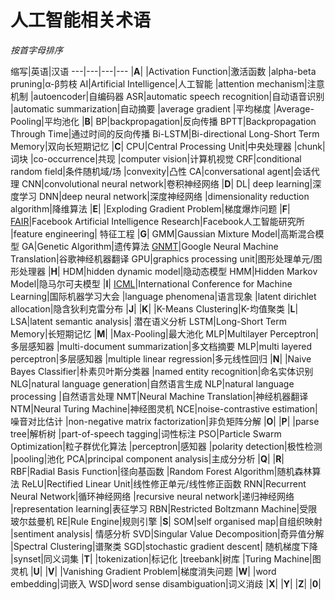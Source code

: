 # 人工智能相关术语

*按首字母排序*

缩写|英语|汉语
---|---|---|---
  |**A**|
  |Activation Function|激活函数
  |alpha-beta pruning|α-β剪枝
AI|Artificial Intelligence|人工智能
  |attention mechanism|注意机制
  |autoencoder|自编码器
ASR|automatic speech recognition|自动语音识别
  |automatic summarization|自动摘要
  |average gradient |平均梯度
  |Average-Pooling|平均池化
  |**B**|
BP|backpropagation|反向传播
BPTT|Backpropagation Through Time|通过时间的反向传播
Bi-LSTM|Bi-directional Long-Short Term Memory|双向长短期记忆
  |**C**|
CPU|Central Processing Unit|中央处理器
  |chunk|词块
  |co-occurrence|共现
  |computer vision|计算机视觉
CRF|conditional random field|条件随机域/场
  |convexity|凸性
CA|conversational agent|会话代理
CNN|convolutional neural network|卷积神经网络
  |**D**|
DL| deep learning|深度学习
DNN|deep neural network|深度神经网络
  |dimensionality reduction algorithm|降维算法
  |**E**|
  |Exploding Gradient Problem|梯度爆炸问题
  |**F**|
[FAIR](https://research.facebook.com/ai)|Facebook Artificial Intelligence Research|Facebook人工智能研究所
  |feature engineering| 特征工程
  |**G**|
GMM|Gaussian Mixture Model|高斯混合模型
GA|Genetic Algorithm|遗传算法
[GNMT](https://arxiv.org/abs/1609.08144)|Google Neural Machine Translation|谷歌神经机器翻译
GPU|graphics processing unit|图形处理单元/图形处理器
  |**H**|
HDM|hidden dynamic model|隐动态模型
HMM|Hidden Markov Model|隐马尔可夫模型
  |**I**|
[ICML](http://icml.cc/)|International Conference for Machine Learning|国际机器学习大会
  |language phenomena|语言现象
  |latent dirichlet allocation|隐含狄利克雷分布
  |**J**|
  |**K**|
  |K-Means Clustering|K-均值聚类
  |**L**|
LSA|latent semantic analysis| 潜在语义分析
LSTM|Long-Short Term Memory|长短期记忆
  |**M**|
  |Max-Pooling|最大池化
MLP|Multilayer Perceptron|多层感知器
  |multi-document summarization|多文档摘要
MLP|multi layered perceptron|多层感知器
  |multiple linear regression|多元线性回归
  |**N**|
  |Naive Bayes Classifier|朴素贝叶斯分类器
  |named entity recognition|命名实体识别
NLG|natural language generation|自然语言生成
NLP|natural language processing	|自然语言处理
NMT|Neural Machine Translation|神经机器翻译
NTM|Neural Turing Machine|神经图灵机
NCE|noise-contrastive estimation|噪音对比估计
  |non-negative matrix factorization|非负矩阵分解
  |**O**|
  |**P**|
  |parse tree|解析树
  |part-of-speech tagging|词性标注
PSO|Particle Swarm Optimization|粒子群优化算法
  |perceptron|感知器
  |polarity detection|极性检测
  |pooling|池化
PCA|principal component analysis|主成分分析
  |**Q**|
  |**R**|
RBF|Radial Basis Function|径向基函数
  |Random Forest Algorithm|随机森林算法
ReLU|Rectified Linear Unit|线性修正单元/线性修正函数
RNN|Recurrent Neural Network|循环神经网络
  |recursive neural network|递归神经网络
  |representation learning|表征学习
RBN|Restricted Boltzmann Machine|受限玻尔兹曼机
RE|Rule Engine|规则引擎
  |**S**|
SOM|self organised map|自组织映射
  |sentiment analysis| 情感分析
SVD|Singular Value Decomposition|奇异值分解
  |Spectral Clustering|谱聚类
SGD|stochastic gradient descent| 随机梯度下降
  |synset|同义词集
  |**T**|
  |tokenization|标记化
  |treebank|树库
  |Turing Machine|图灵机
  |**U**|
  |**V**|
  |Vanishing Gradient Problem|梯度消失问题
  |**W**|
  |word embedding|词嵌入
WSD|word sense disambiguation|词义消歧
  |**X**|
  |**Y**|
  |**Z**|
  |**0**|
